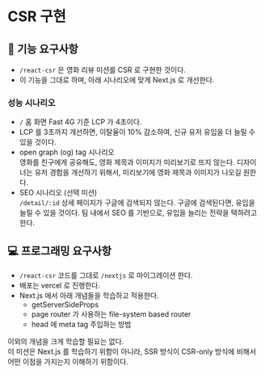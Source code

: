 # CSR 구현

## 🎯 기능 요구사항

- `/react-csr` 은 영화 리뷰 미션를 CSR 로 구현한 것이다.
- 이 기능을 그대로 하며, 아래 시나리오에 맞게 Next.js 로 개선한다.

### 성능 시나리오

- `/` 홈 화면 Fast 4G 기준 LCP 가 4초이다.
- LCP 를 3초까지 개선하면, 이탈율이 10% 감소하여, 신규 유저 유입을 더 늘릴 수 있을 것이다.
- open graph (og) tag 시나리오  
  영화를 친구에게 공유해도, 영화 제목과 이미지가 미리보기로 뜨지 않는다. 디자이너는 유저 경험을 개선하기 위해서, 미리보기에 영화 제목과 이미지가 나오길 원한다.
- SEO 시나리오 (선택 미션)  
  `/detail/:id` 상세 페이지가 구글에 검색되지 않는다. 구글에 검색된다면, 유입을 늘릴 수 있을 것이다. 팀 내에서 SEO 를 기반으로, 유입을 늘리는 전략을 택하려고 한다.

## 💻 프로그래밍 요구사항

- `/react-csr` 코드를 그대로 `/nextjs` 로 마이그레이션 한다.
- 배포는 vercel 로 진행한다.
- Next.js 에서 아래 개념들을 학습하고 적용한다.
  - getServerSideProps
  - page router 가 사용하는 file-system based router
  - head 에 meta tag 주입하는 방법

이외의 개념을 크게 학습할 필요는 없다.  
이 미션은 Next.js 를 학습하기 위함이 아니라, SSR 방식이 CSR-only 방식에 비해서 어떤 이점을 가지는지 이해하기 위함이다.
